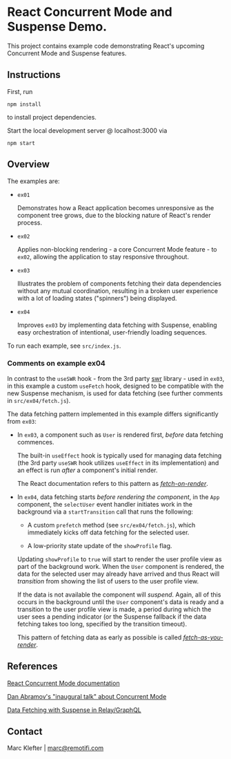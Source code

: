 # React Concurrent Mode and Suspense Demo.
This project contains example code demonstrating React's upcoming Concurrent Mode and Suspense features.

## Instructions
First, run

    npm install

to install project dependencies.

Start the local development server @ localhost:3000 via

    npm start

## Overview

The examples are:

*   `ex01`

    Demonstrates how a React application becomes unresponsive as the component tree grows, due to the blocking nature of React's render process.

*   `ex02`

    Applies non-blocking rendering - a core Concurrent Mode feature - to `ex02`, allowing the application to stay responsive throughout.

*   `ex03`

    Illustrates the problem of components fetching their data dependencies without any mutual coordination, resulting in a broken user experience with a lot of loading states ("spinners") being displayed. 

*   `ex04`

    Improves `ex03` by implementing data fetching with Suspense, enabling easy orchestration of intentional, user-friendly loading sequences. 

To run each example, see `src/index.js`.

### Comments on example ex04
In contrast to the `useSWR` hook - from the 3rd party [swr](https://swr.now.sh/) library - used in `ex03`, in this example a custom `useFetch` hook, designed to be compatible with the new Suspense mechanism, is used for data fetching (see further comments in `src/ex04/fetch.js`). 

The data fetching pattern implemented in this example differs significantly from `ex03`:

*   In `ex03`, a component such as `User` is rendered first, *before* data fetching commences. 

    The built-in `useEffect` hook is typically used for managing data fetching (the 3rd party `useSWR` hook utilizes `useEffect` in its implementation) and an effect is run _after_ a component's initial render. 

    The React documentation refers to this pattern as [*fetch-on-render*](https://reactjs.org/docs/concurrent-mode-suspense.html#approach-1-fetch-on-render-not-using-suspense). 

*   In `ex04`, data fetching starts *before rendering the component*, in the `App` component, the `selectUser` event handler initiates work in the background via a `startTransition` call that runs the following:
    
    *   A custom `prefetch` method (see `src/ex04/fetch.js`), which immediately kicks off data fetching for the selected user. 
    
    * A low-priority state update of the `showProfile` flag.

    Updating `showProfile` to `true` will start to render the user profile view as part of the background work. When the `User` component is rendered, the data for the selected user may already have arrived and thus React will *transition* from showing the list of users to the user profile view. 

    If the data is not available the component will *suspend*. Again, all of this occurs in the background until the `User` component's data is ready and a transition to the user profile view is made, a period during which the user sees a pending indicator (or the Suspense fallback if the data fetching takes too long, specified by the transition timeout).

    This pattern of fetching data as early as possible is called [*fetch-as-you-render*](https://reactjs.org/docs/concurrent-mode-suspense.html#approach-3-render-as-you-fetch-using-suspense). 

## References

[React Concurrent Mode documentation](https://reactjs.org/docs/concurrent-mode-intro.html)

[Dan Abramov's "inaugural talk" about Concurrent Mode](https://www.youtube.com/watch?v=nLF0n9SACd4)

[Data Fetching with Suspense in Relay/GraphQL](https://www.youtube.com/watch?v=Tl0S7QkxFE4)

## Contact
Marc Klefter | marc@remotifi.com